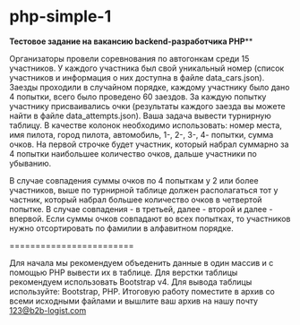 # php-simple-1

**Тестовое задание на вакансию backend-разработчика PHP****

Организаторы провели соревнования по автогонкам среди 15 участников. У каждого участника был свой уникальный номер
(список участников и информация о них доступна в файле data_cars.json). Заезды проходили в случайном порядке,
каждому участнику было дано 4 попытки, всего было проведено 60 заездов. За каждую попытку участнику присваивались очки (результаты
каждого заезда вы можете найти в файле data_attempts.json).
Ваша задача вывести турнирную таблицу. В качестве колонок необходимо использовать: номер места, имя пилота,
город пилота, автомобиль, 1-, 2-, 3-, 4- попытки, сумма очков. На первой строчке будет участник, который набрал суммарно за 4 попытки
наибольшее количество очков, дальше участники по убыванию.

В случае совпадения суммы очков по 4 попыткам у 2 или более участников, выше по турнирной таблице должен располагаться тот у
частник, который набрал большее количество очков в четвертой попытке. В случае совпадения - в третьей, далее - второй и далее - впервой. 
Если суммы очков совпадают во всех попытках, то участников нужно отсортировать по фамилии в алфавитном порядке.

========================

Для начала мы рекомендуем объеденить данные в один массив и с помощью PHP вывести их в таблице. Для верстки таблицы рекомендуем
использовать Bootstrap v4.
Для вывода таблицы используйте: Bootstrap, PHP.
Итоговую работу поместите в архив со всеми исходными файлами и вышлите ваш архив на нашу почту 123@b2b-logist.com